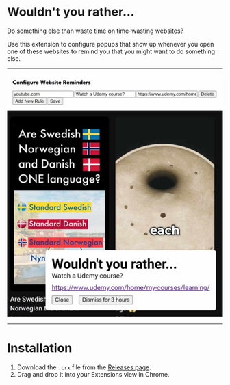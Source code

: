 # Wouldn't you rather...

Do something else than waste time on time-wasting websites?

Use this extension to configure popups that show up whenever you open one of these websites to remind you that you might want to do something else.

---

![config screenshot](./images/config-ss.jpg)
![popup screenshot](./images/popup-ss.jpg)

---

# Installation

1. Download the `.crx` file from the [Releases page](https://github.com/intercaetera/wouldnt-you-rather/releases/tag/v1.0).
2. Drag and drop it into your Extensions view in Chrome.
